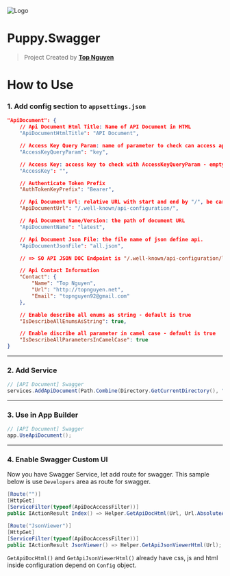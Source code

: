 ﻿![Logo](favicon.ico)
# Puppy.Swagger
> Project Created by [**Top Nguyen**](http://topnguyen.net)

# How to Use

### 1. Add config section to `appsettings.json`

```json
"ApiDocument": {
    // Api Document Html Title: Name of API Document in HTML
    "ApiDocumentHtmlTitle": "API Document",

    // Access Key Query Param: name of parameter to check can access api document or not
    "AccessKeyQueryParam": "key",

    // Access Key: access key to check with AccessKeyQueryParam - empty is allow annonymous
    "AccessKey": "",

    // Authenticate Token Prefix
    "AuthTokenKeyPrefix": "Bearer",

    // Api Document Url: relative URL with start and end by "/", be careful this may replace or be replace by MVC route
    "ApiDocumentUrl": "/.well-known/api-configuration/",

    // Api Document Name/Version: the path of document URL
    "ApiDocumentName": "latest",

    // Api Document Json File: the file name of json define api.
    "ApiDocumentJsonFile": "all.json",

    // => SO API JSON DOC Endpoint is "/.well-known/api-configuration/latest/all.json"

    // Api Contact Information
    "Contact": {
        "Name": "Top Nguyen",
        "Url": "http://topnguyen.net",
        "Email": "topnguyen92@gmail.com"
    },

    // Enable describe all enums as string - default is true
    "IsDescribeAllEnumsAsString": true,

    // Enable discribe all parameter in camel case - default is true
    "IsDescribeAllParametersInCamelCase": true
}
```

---

### 2. Add Service

```csharp
// [API Document] Swagger
services.AddApiDocument(Path.Combine(Directory.GetCurrentDirectory(), "Documentation.xml"), ConfigurationRoot, "ApiDocument");
```

---

### 3. Use in App Builder

```csharp
// [API Document] Swagger
app.UseApiDocument();
```

---

### 4. Enable Swagger Custom UI

Now you have Swagger Service, let add route for swagger.
This sample below is use `Developers` area as route for swagger.

```csharp
[Route("")]
[HttpGet]
[ServiceFilter(typeof(ApiDocAccessFilter))]
public IActionResult Index() => Helper.GetApiDocHtml(Url, Url.AbsoluteAction("JsonViewer", "Developers", new { area = "Developers" }));

[Route("JsonViewer")]
[HttpGet]
[ServiceFilter(typeof(ApiDocAccessFilter))]
public IActionResult JsonViewer() => Helper.GetApiJsonViewerHtml(Url);
```

`GetApiDocHtml()` and `GetApiJsonViewerHtml()` already have css, js and html inside configuration depend on `Config` object.
